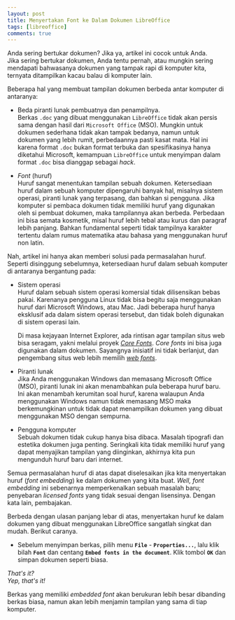 ```yaml
---
layout: post
title: Menyertakan Font ke Dalam Dokumen LibreOffice
tags: [libreoffice]
comments: true
---
```


Anda sering bertukar dokumen? Jika ya, artikel ini cocok untuk Anda.  
Jika sering bertukar dokumen, Anda tentu pernah, atau mungkin sering mendapati bahwasanya dokumen yang tampak rapi di komputer kita, ternyata ditampilkan kacau balau di komputer lain.

Beberapa hal yang membuat tampilan dokumen berbeda antar komputer di antaranya:
- Beda piranti lunak pembuatnya dan penampilnya.  
  Berkas `.doc` yang dibuat menggunakan `LibreOffice` tidak akan persis sama dengan hasil dari `Microsoft Office` (MSO). Mungkin untuk dokumen sederhana tidak akan tampak bedanya, namun untuk dokumen yang lebih rumit, perbedaannya pasti kasat mata. Hal ini karena format `.doc` bukan format terbuka dan spesifikasinya hanya diketahui Microsoft, kemampuan `LibreOffice` untuk menyimpan dalam format `.doc` bisa dianggap sebagai _hack_.
  
- _Font_ (huruf)  
  Huruf sangat menentukan tampilan sebuah dokumen. Ketersediaan huruf dalam sebuah komputer dipengaruhi banyak hal, misalnya sistem operasi, piranti lunak yang terpasang, dan bahkan si pengguna. Jika komputer si pembaca dokumen tidak memiliki huruf yang digunakan oleh si pembuat dokumen, maka tampilannya akan berbeda. Perbedaan ini bisa semata kosmetik, misal huruf lebih tebal atau kurus dan paragraf lebih panjang. Bahkan fundamental seperti tidak tampilnya karakter tertentu dalam rumus matematika atau bahasa yang menggunakan huruf non latin.  
  
Nah, artikel ini hanya akan memberi solusi pada permasalahan huruf.  
Seperti disinggung sebelumnya, ketersediaan huruf dalam sebuah komputer di antaranya bergantung pada:
- Sistem operasi  
  Huruf dalam sebuah sistem operasi komersial tidak dilisensikan bebas pakai. Karenanya pengguna Linux tidak bisa begitu saja menggunakan huruf dari Microsoft Windows, atau Mac. Jadi beberapa huruf hanya eksklusif ada dalam sistem operasi tersebut, dan tidak boleh digunakan di sistem operasi lain.
  
  Di masa kejayaan Internet Explorer, ada rintisan agar tampilan situs web bisa seragam, yakni melalui proyek [_Core Fonts_](https://en.wikipedia.org/wiki/Core_fonts_for_the_Web). _Core fonts_ ini bisa juga digunakan dalam dokumen. Sayangnya inisiatif ini tidak berlanjut, dan pengembang situs web lebih memilih [_web fonts_](https://en.wikipedia.org/wiki/Web_font).
  
- Piranti lunak  
  Jika Anda menggunakan Windows dan memasang Microsoft Office (MSO), piranti lunak ini akan menambahkan pula beberapa huruf baru. Ini akan menambah kerumitan soal huruf, karena walaupun Anda menggunakan Windows namun tidak memasang MSO maka berkemungkinan untuk tidak dapat menampilkan dokumen yang dibuat menggunakan MSO dengan sempurna.  
  
- Pengguna komputer  
  Sebuah dokumen tidak cukup hanya bisa dibaca. Masalah tipografi dan estetika dokumen juga penting. Seringkali kita tidak memiliki huruf yang dapat menyajikan tampilan yang diinginkan, akhirnya kita pun mengunduh huruf baru dari internet.
  
Semua permasalahan huruf di atas dapat diselesaikan jika kita menyertakan huruf (_font embedding_) ke dalam dokumen yang kita buat. _Well, font embedding_ ini sebenarnya memperkenalkan sebuah masalah baru; penyebaran _licensed fonts_ yang tidak sesuai dengan lisensinya. Dengan kata lain, pembajakan. 

Berbeda dengan ulasan panjang lebar di atas, menyertakan huruf ke dalam dokumen yang dibuat menggunakan LibreOffice sangatlah singkat dan mudah. Berikut caranya.
- Sebelum menyimpan berkas, pilih menu **`File`** - **`Properties...`**, lalu klik bilah **`Font`** dan centang **`Embed fonts in the document`**. Klik tombol **`OK`** dan simpan dokumen seperti biasa.
  
_That's it?_  
_Yep, that's it!_

Berkas yang memiliki _embedded font_ akan berukuran lebih besar dibanding berkas biasa, namun akan lebih menjamin tampilan yang sama di tiap komputer.

